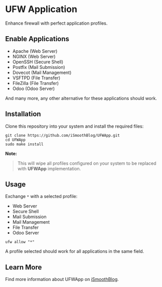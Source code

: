 # UFW Application
Enhance firewall with perfect application profiles.

## Enable Applications
* Apache (Web Server)
* NGINX (Web Server)
* OpenSSH (Secure Shell)
* Postfix (Mail Submission)
* Dovecot (Mail Management)
* VSFTPD (File Transfer)
* FileZilla (File Transfer)
* Odoo (Odoo Server)

And many more, any other alternative for these applications should work.

## Installation
Clone this repository into your system and install the required files:

```
git clone https://github.com/iSmoothBlog/UFWApp.git
cd UFWApp
sudo make install
```
**Note:**

>This will wipe all profiles configured on your system to be replaced with **UFWApp** implementation.

## Usage
Exchange `*` with a selected profile:

* Web Server
* Secure Shell
* Mail Submission
* Mail Management
* File Transfer
* Odoo Server

```
ufw allow "*"
```

A profile selected should work for all applications in the same field.

## Learn More
Find more information about UFWApp on [iSmoothBlog](http://www.ismoothblog.com).
